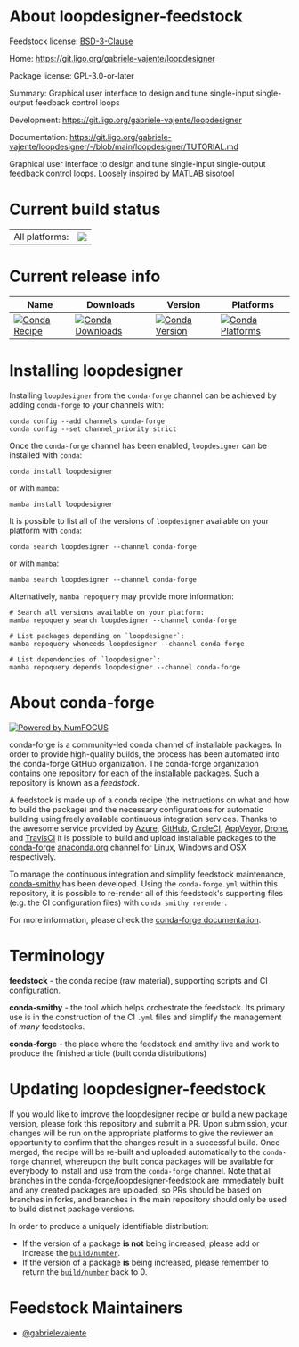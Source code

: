 About loopdesigner-feedstock
============================

Feedstock license: [BSD-3-Clause](https://github.com/conda-forge/loopdesigner-feedstock/blob/main/LICENSE.txt)

Home: https://git.ligo.org/gabriele-vajente/loopdesigner

Package license: GPL-3.0-or-later

Summary: Graphical user interface to design and tune single-input single-output feedback control loops

Development: https://git.ligo.org/gabriele-vajente/loopdesigner

Documentation: https://git.ligo.org/gabriele-vajente/loopdesigner/-/blob/main/loopdesigner/TUTORIAL.md

Graphical user interface to design and tune single-input single-output feedback control loops. Loosely inspired by MATLAB sisotool

Current build status
====================


<table><tr><td>All platforms:</td>
    <td>
      <a href="https://dev.azure.com/conda-forge/feedstock-builds/_build/latest?definitionId=21388&branchName=main">
        <img src="https://dev.azure.com/conda-forge/feedstock-builds/_apis/build/status/loopdesigner-feedstock?branchName=main">
      </a>
    </td>
  </tr>
</table>

Current release info
====================

| Name | Downloads | Version | Platforms |
| --- | --- | --- | --- |
| [![Conda Recipe](https://img.shields.io/badge/recipe-loopdesigner-green.svg)](https://anaconda.org/conda-forge/loopdesigner) | [![Conda Downloads](https://img.shields.io/conda/dn/conda-forge/loopdesigner.svg)](https://anaconda.org/conda-forge/loopdesigner) | [![Conda Version](https://img.shields.io/conda/vn/conda-forge/loopdesigner.svg)](https://anaconda.org/conda-forge/loopdesigner) | [![Conda Platforms](https://img.shields.io/conda/pn/conda-forge/loopdesigner.svg)](https://anaconda.org/conda-forge/loopdesigner) |

Installing loopdesigner
=======================

Installing `loopdesigner` from the `conda-forge` channel can be achieved by adding `conda-forge` to your channels with:

```
conda config --add channels conda-forge
conda config --set channel_priority strict
```

Once the `conda-forge` channel has been enabled, `loopdesigner` can be installed with `conda`:

```
conda install loopdesigner
```

or with `mamba`:

```
mamba install loopdesigner
```

It is possible to list all of the versions of `loopdesigner` available on your platform with `conda`:

```
conda search loopdesigner --channel conda-forge
```

or with `mamba`:

```
mamba search loopdesigner --channel conda-forge
```

Alternatively, `mamba repoquery` may provide more information:

```
# Search all versions available on your platform:
mamba repoquery search loopdesigner --channel conda-forge

# List packages depending on `loopdesigner`:
mamba repoquery whoneeds loopdesigner --channel conda-forge

# List dependencies of `loopdesigner`:
mamba repoquery depends loopdesigner --channel conda-forge
```


About conda-forge
=================

[![Powered by
NumFOCUS](https://img.shields.io/badge/powered%20by-NumFOCUS-orange.svg?style=flat&colorA=E1523D&colorB=007D8A)](https://numfocus.org)

conda-forge is a community-led conda channel of installable packages.
In order to provide high-quality builds, the process has been automated into the
conda-forge GitHub organization. The conda-forge organization contains one repository
for each of the installable packages. Such a repository is known as a *feedstock*.

A feedstock is made up of a conda recipe (the instructions on what and how to build
the package) and the necessary configurations for automatic building using freely
available continuous integration services. Thanks to the awesome service provided by
[Azure](https://azure.microsoft.com/en-us/services/devops/), [GitHub](https://github.com/),
[CircleCI](https://circleci.com/), [AppVeyor](https://www.appveyor.com/),
[Drone](https://cloud.drone.io/welcome), and [TravisCI](https://travis-ci.com/)
it is possible to build and upload installable packages to the
[conda-forge](https://anaconda.org/conda-forge) [anaconda.org](https://anaconda.org/)
channel for Linux, Windows and OSX respectively.

To manage the continuous integration and simplify feedstock maintenance,
[conda-smithy](https://github.com/conda-forge/conda-smithy) has been developed.
Using the ``conda-forge.yml`` within this repository, it is possible to re-render all of
this feedstock's supporting files (e.g. the CI configuration files) with ``conda smithy rerender``.

For more information, please check the [conda-forge documentation](https://conda-forge.org/docs/).

Terminology
===========

**feedstock** - the conda recipe (raw material), supporting scripts and CI configuration.

**conda-smithy** - the tool which helps orchestrate the feedstock.
                   Its primary use is in the construction of the CI ``.yml`` files
                   and simplify the management of *many* feedstocks.

**conda-forge** - the place where the feedstock and smithy live and work to
                  produce the finished article (built conda distributions)


Updating loopdesigner-feedstock
===============================

If you would like to improve the loopdesigner recipe or build a new
package version, please fork this repository and submit a PR. Upon submission,
your changes will be run on the appropriate platforms to give the reviewer an
opportunity to confirm that the changes result in a successful build. Once
merged, the recipe will be re-built and uploaded automatically to the
`conda-forge` channel, whereupon the built conda packages will be available for
everybody to install and use from the `conda-forge` channel.
Note that all branches in the conda-forge/loopdesigner-feedstock are
immediately built and any created packages are uploaded, so PRs should be based
on branches in forks, and branches in the main repository should only be used to
build distinct package versions.

In order to produce a uniquely identifiable distribution:
 * If the version of a package **is not** being increased, please add or increase
   the [``build/number``](https://docs.conda.io/projects/conda-build/en/latest/resources/define-metadata.html#build-number-and-string).
 * If the version of a package **is** being increased, please remember to return
   the [``build/number``](https://docs.conda.io/projects/conda-build/en/latest/resources/define-metadata.html#build-number-and-string)
   back to 0.

Feedstock Maintainers
=====================

* [@gabrielevajente](https://github.com/gabrielevajente/)

